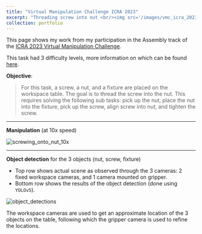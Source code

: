 ```yaml
---
title: "Virtual Manipulation Challenge ICRA 2023"
excerpt: "Threading screw into nut <br/><img src='/images/vmc_icra_2023/vmc_assembly.png' alt='vmc_assembly_competition_pic' style=\"width: 500px; height: auto;\">"
collection: portfolio
---
```


This page shows my work from my participation in the Assembly track of the [ICRA 2023 Virtual Manipulation Challenge](https://www.sim4dexterity.de/en/icra-2023-competition/competition-assembly.html).


This task had 3 difficulty levels, more information on which can be found [here](https://github.com/DavidPL1/assembly_example/wiki/screwing).

**Objective**:

> For this task, a screw, a nut, and a fixture are placed on the workspace table. The goal is to thread the screw into the nut. This requires solving the following sub tasks: pick up the nut, place the nut into the fixture, pick up the screw, align screw into nut, and tighten the screw.

---
**Manipulation** (at 10x speed)

![screwing_onto_nut_10x](../../images/vmc_icra_2023/screwing_onto_nut_10x.gif)

---
**Object detection** for the 3 objects (nut, screw, fixture)

- Top row shows actual scene as observed through the 3 cameras: 2 fixed workspace cameras, and 1 camera mounted on gripper.
- Bottom row shows the results of the object detection (done using `YOLOv5`).

![object_detections](../../images/vmc_icra_2023/object_detections.gif)

The workspace cameras are used to get an approximate location of the 3 objects on the table, following which the gripper camera is used to refine the locations.
